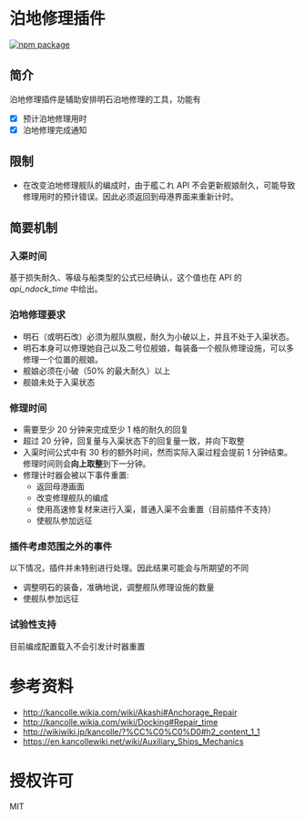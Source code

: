 # 泊地修理插件

[![npm package][npm-badge]][npm]


## 简介
泊地修理插件是辅助安排明石泊地修理的工具，功能有

- [x] 预计泊地修理用时
- [x] 泊地修理完成通知

## 限制
- 在改变泊地修理舰队的编成时，由于艦これ API 不会更新舰娘耐久，可能导致修理用时的预计错误。因此必须返回到母港界面来重新计时。

## 简要机制
### 入渠时间
基于损失耐久、等级与船类型的公式已经确认，这个值也在 API 的 *api_ndock_time* 中给出。

### 泊地修理要求
- 明石（或明石改）必须为舰队旗舰，耐久为小破以上，并且不处于入渠状态。
- 明石本身可以修理她自己以及二号位舰娘，每装备一个舰队修理设施，可以多修理一个位置的舰娘。
- 舰娘必须在小破（50% 的最大耐久）以上
- 舰娘未处于入渠状态

### 修理时间
- 需要至少 20 分钟来完成至少 1 格的耐久的回复
- 超过 20 分钟，回复量与入渠状态下的回复量一致，并向下取整
- 入渠时间公式中有 30 秒的额外时间，然而实际入渠过程会提前 1 分钟结束。修理时间则会**向上取整**到下一分钟。
- 修理计时器会被以下事件重置:
  - 返回母港画面
  - 改变修理舰队的编成
  - 使用高速修复材来进行入渠，普通入渠不会重置（目前插件不支持）
  - 使舰队参加远征

### 插件考虑范围之外的事件
以下情况，插件并未特别进行处理。因此结果可能会与所期望的不同
- 调整明石的装备，准确地说，调整舰队修理设施的数量
- 使舰队参加远征

### 试验性支持
目前编成配置载入不会引发计时器重置

# 参考资料
- <http://kancolle.wikia.com/wiki/Akashi#Anchorage_Repair>
- <http://kancolle.wikia.com/wiki/Docking#Repair_time>
- <http://wikiwiki.jp/kancolle/?%CC%C0%C0%D0#h2_content_1_1>
- <https://en.kancollewiki.net/wiki/Auxiliary_Ships_Mechanics>

# 授权许可
MIT

[npm-badge]: https://img.shields.io/npm/v/poi-plugin-anchorage-repair.svg?style=flat-square
[npm]: https://www.npmjs.org/package/poi-plugin-anchorage-repair